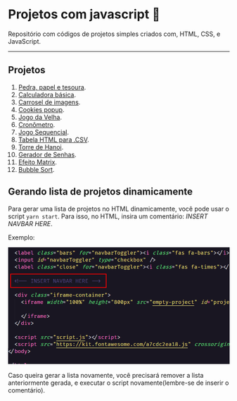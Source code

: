 # Projetos com javascript :rocket:
Repositório com códigos de projetos simples criados com, HTML, CSS, e JavaScript.

---

## Projetos

1. [Pedra, papel e tesoura](https://github.com/SkyG0D/projetos-js/tree/master/rock-paper-scissor).
2. [Calculadora básica](https://github.com/SkyG0D/projetos-js/tree/master/calculator).
3. [Carrosel de imagens](https://github.com/SkyG0D/projetos-js/tree/master/carousel).
4. [Cookies popup](https://github.com/SkyG0D/projetos-js/tree/master/cookies-popup).
5. [Jogo da Velha](https://github.com/SkyG0D/projetos-js/tree/master/tictactoe).
6. [Cronômetro](https://github.com/SkyG0D/projetos-js/tree/master/timer).
7. [Jogo Sequencial](https://github.com/SkyG0D/projetos-js/tree/master/sequential-game).
8. [Tabela HTML para .CSV](https://github.com/SkyG0D/projetos-js/tree/master/table-to-csv).
9. [Torre de Hanoi](https://github.com/SkyG0D/projetos-js/tree/master/tower-of-hanoi).
10. [Gerador de Senhas](https://github.com/SkyG0D/projetos-js/tree/master/password-generator).
11. [Efeito Matrix](https://github.com/SkyG0D/projetos-js/tree/master/matrix-effect).
12. [Bubble Sort](https://github.com/SkyG0D/projetos-js/tree/master/bubble-sort).

## Gerando lista de projetos dinamicamente

Para gerar uma lista de projetos no HTML dinamicamente, você pode usar o script `yarn start`. Para isso, no HTML, insira um comentário: *INSERT NAVBAR HERE*.

Exemplo:

<img src="./start-example.png" />

Caso queira gerar a lista novamente, você precisará remover a lista anteriormente gerada, e executar o script novamente(lembre-se de inserir o comentário).
